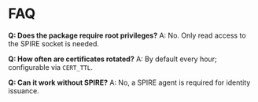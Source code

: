 # FAQ

**Q: Does the package require root privileges?**
A: No. Only read access to the SPIRE socket is needed.

**Q: How often are certificates rotated?**
A: By default every hour; configurable via `CERT_TTL`.

**Q: Can it work without SPIRE?**
A: No, a SPIRE agent is required for identity issuance.
